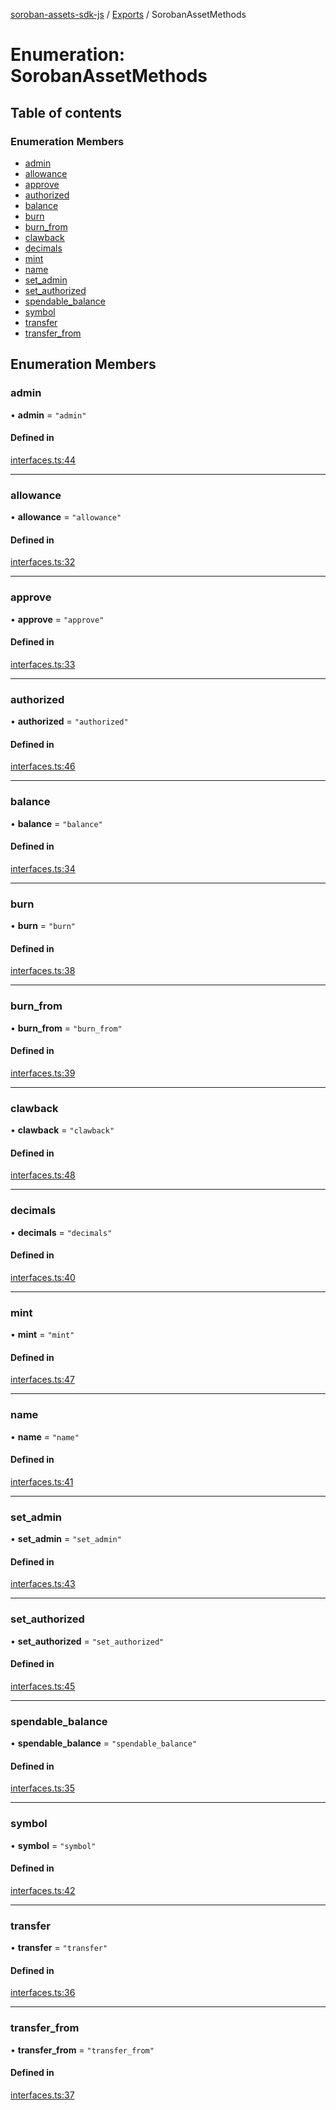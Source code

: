 [soroban-assets-sdk-js](../README.md) / [Exports](../modules.md) / SorobanAssetMethods

# Enumeration: SorobanAssetMethods

## Table of contents

### Enumeration Members

- [admin](SorobanAssetMethods.md#admin)
- [allowance](SorobanAssetMethods.md#allowance)
- [approve](SorobanAssetMethods.md#approve)
- [authorized](SorobanAssetMethods.md#authorized)
- [balance](SorobanAssetMethods.md#balance)
- [burn](SorobanAssetMethods.md#burn)
- [burn\_from](SorobanAssetMethods.md#burn_from)
- [clawback](SorobanAssetMethods.md#clawback)
- [decimals](SorobanAssetMethods.md#decimals)
- [mint](SorobanAssetMethods.md#mint)
- [name](SorobanAssetMethods.md#name)
- [set\_admin](SorobanAssetMethods.md#set_admin)
- [set\_authorized](SorobanAssetMethods.md#set_authorized)
- [spendable\_balance](SorobanAssetMethods.md#spendable_balance)
- [symbol](SorobanAssetMethods.md#symbol)
- [transfer](SorobanAssetMethods.md#transfer)
- [transfer\_from](SorobanAssetMethods.md#transfer_from)

## Enumeration Members

### admin

• **admin** = ``"admin"``

#### Defined in

[interfaces.ts:44](https://github.com/Creit-Tech/Soroban-Assets-SDK/blob/b2aa3b4/src/interfaces.ts#L44)

___

### allowance

• **allowance** = ``"allowance"``

#### Defined in

[interfaces.ts:32](https://github.com/Creit-Tech/Soroban-Assets-SDK/blob/b2aa3b4/src/interfaces.ts#L32)

___

### approve

• **approve** = ``"approve"``

#### Defined in

[interfaces.ts:33](https://github.com/Creit-Tech/Soroban-Assets-SDK/blob/b2aa3b4/src/interfaces.ts#L33)

___

### authorized

• **authorized** = ``"authorized"``

#### Defined in

[interfaces.ts:46](https://github.com/Creit-Tech/Soroban-Assets-SDK/blob/b2aa3b4/src/interfaces.ts#L46)

___

### balance

• **balance** = ``"balance"``

#### Defined in

[interfaces.ts:34](https://github.com/Creit-Tech/Soroban-Assets-SDK/blob/b2aa3b4/src/interfaces.ts#L34)

___

### burn

• **burn** = ``"burn"``

#### Defined in

[interfaces.ts:38](https://github.com/Creit-Tech/Soroban-Assets-SDK/blob/b2aa3b4/src/interfaces.ts#L38)

___

### burn\_from

• **burn\_from** = ``"burn_from"``

#### Defined in

[interfaces.ts:39](https://github.com/Creit-Tech/Soroban-Assets-SDK/blob/b2aa3b4/src/interfaces.ts#L39)

___

### clawback

• **clawback** = ``"clawback"``

#### Defined in

[interfaces.ts:48](https://github.com/Creit-Tech/Soroban-Assets-SDK/blob/b2aa3b4/src/interfaces.ts#L48)

___

### decimals

• **decimals** = ``"decimals"``

#### Defined in

[interfaces.ts:40](https://github.com/Creit-Tech/Soroban-Assets-SDK/blob/b2aa3b4/src/interfaces.ts#L40)

___

### mint

• **mint** = ``"mint"``

#### Defined in

[interfaces.ts:47](https://github.com/Creit-Tech/Soroban-Assets-SDK/blob/b2aa3b4/src/interfaces.ts#L47)

___

### name

• **name** = ``"name"``

#### Defined in

[interfaces.ts:41](https://github.com/Creit-Tech/Soroban-Assets-SDK/blob/b2aa3b4/src/interfaces.ts#L41)

___

### set\_admin

• **set\_admin** = ``"set_admin"``

#### Defined in

[interfaces.ts:43](https://github.com/Creit-Tech/Soroban-Assets-SDK/blob/b2aa3b4/src/interfaces.ts#L43)

___

### set\_authorized

• **set\_authorized** = ``"set_authorized"``

#### Defined in

[interfaces.ts:45](https://github.com/Creit-Tech/Soroban-Assets-SDK/blob/b2aa3b4/src/interfaces.ts#L45)

___

### spendable\_balance

• **spendable\_balance** = ``"spendable_balance"``

#### Defined in

[interfaces.ts:35](https://github.com/Creit-Tech/Soroban-Assets-SDK/blob/b2aa3b4/src/interfaces.ts#L35)

___

### symbol

• **symbol** = ``"symbol"``

#### Defined in

[interfaces.ts:42](https://github.com/Creit-Tech/Soroban-Assets-SDK/blob/b2aa3b4/src/interfaces.ts#L42)

___

### transfer

• **transfer** = ``"transfer"``

#### Defined in

[interfaces.ts:36](https://github.com/Creit-Tech/Soroban-Assets-SDK/blob/b2aa3b4/src/interfaces.ts#L36)

___

### transfer\_from

• **transfer\_from** = ``"transfer_from"``

#### Defined in

[interfaces.ts:37](https://github.com/Creit-Tech/Soroban-Assets-SDK/blob/b2aa3b4/src/interfaces.ts#L37)
